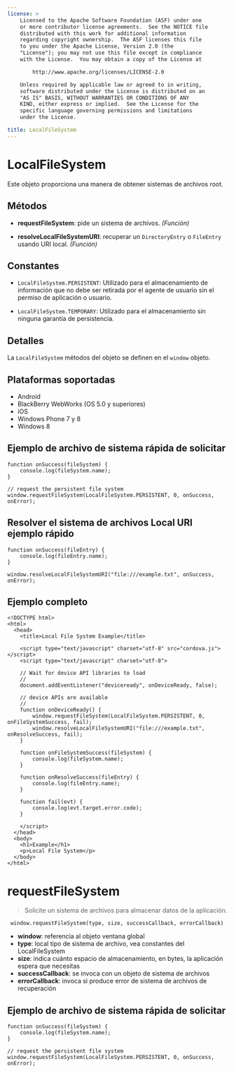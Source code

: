 ```yaml
---
license: >
    Licensed to the Apache Software Foundation (ASF) under one
    or more contributor license agreements.  See the NOTICE file
    distributed with this work for additional information
    regarding copyright ownership.  The ASF licenses this file
    to you under the Apache License, Version 2.0 (the
    "License"); you may not use this file except in compliance
    with the License.  You may obtain a copy of the License at

        http://www.apache.org/licenses/LICENSE-2.0

    Unless required by applicable law or agreed to in writing,
    software distributed under the License is distributed on an
    "AS IS" BASIS, WITHOUT WARRANTIES OR CONDITIONS OF ANY
    KIND, either express or implied.  See the License for the
    specific language governing permissions and limitations
    under the License.

title: LocalFileSystem
---
```


# LocalFileSystem

Este objeto proporciona una manera de obtener sistemas de archivos root.

## Métodos

*   **requestFileSystem**: pide un sistema de archivos. *(Función)*

*   **resolveLocalFileSystemURI**: recuperar un `DirectoryEntry` o `FileEntry` usando URI local. *(Función)*

## Constantes

*   `LocalFileSystem.PERSISTENT`: Utilizado para el almacenamiento de información que no debe ser retirada por el agente de usuario sin el permiso de aplicación o usuario.

*   `LocalFileSystem.TEMPORARY`: Utilizado para el almacenamiento sin ninguna garantía de persistencia.

## Detalles

La `LocalFileSystem` métodos del objeto se definen en el `window` objeto.

## Plataformas soportadas

*   Android
*   BlackBerry WebWorks (OS 5.0 y superiores)
*   iOS
*   Windows Phone 7 y 8
*   Windows 8

## Ejemplo de archivo de sistema rápida de solicitar

    function onSuccess(fileSystem) {
        console.log(fileSystem.name);
    }
    
    // request the persistent file system
    window.requestFileSystem(LocalFileSystem.PERSISTENT, 0, onSuccess, onError);
    

## Resolver el sistema de archivos Local URI ejemplo rápido

    function onSuccess(fileEntry) {
        console.log(fileEntry.name);
    }
    
    window.resolveLocalFileSystemURI("file:///example.txt", onSuccess, onError);
    

## Ejemplo completo

    <!DOCTYPE html>
    <html>
      <head>
        <title>Local File System Example</title>
    
        <script type="text/javascript" charset="utf-8" src="cordova.js"></script>
        <script type="text/javascript" charset="utf-8">
    
        // Wait for device API libraries to load
        //
        document.addEventListener("deviceready", onDeviceReady, false);
    
        // device APIs are available
        //
        function onDeviceReady() {
            window.requestFileSystem(LocalFileSystem.PERSISTENT, 0, onFileSystemSuccess, fail);
            window.resolveLocalFileSystemURI("file:///example.txt", onResolveSuccess, fail);
        }
    
        function onFileSystemSuccess(fileSystem) {
            console.log(fileSystem.name);
        }
    
        function onResolveSuccess(fileEntry) {
            console.log(fileEntry.name);
        }
    
        function fail(evt) {
            console.log(evt.target.error.code);
        }
    
        </script>
      </head>
      <body>
        <h1>Example</h1>
        <p>Local File System</p>
      </body>
    </html>
    

# requestFileSystem

> Solicite un sistema de archivos para almacenar datos de la aplicación.

     window.requestFileSystem(type, size, successCallback, errorCallback)
    

*   **window**: referencia al objeto ventana global
*   **type**: local tipo de sistema de archivo, vea constantes del LocalFileSystem
*   **size**: indica cuánto espacio de almacenamiento, en bytes, la aplicación espera que necesitas
*   **successCallback**: se invoca con un objeto de sistema de archivos
*   **errorCallback**: invoca si produce error de sistema de archivos de recuperación

## Ejemplo de archivo de sistema rápida de solicitar

    function onSuccess(fileSystem) {
        console.log(fileSystem.name);
    }
    
    // request the persistent file system
    window.requestFileSystem(LocalFileSystem.PERSISTENT, 0, onSuccess, onError);